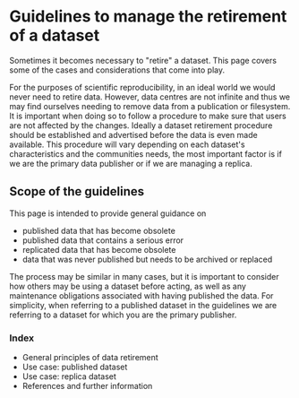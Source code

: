 # Guidelines to manage the retirement of a dataset

Sometimes it becomes necessary to "retire" a dataset. This page covers some of the cases and considerations that come into play.

For the purposes of scientific reproducibility, in an ideal world we would never need to retire data. However, data centres are not infinite and thus we may find ourselves needing to remove data from a publication or filesystem.
It is important when doing so to follow a procedure to make sure that users are not affected by the changes. Ideally a dataset retirement procedure should be established and advertised before the data is even made available. This procedure will vary depending on each dataset's characteristics and the communities needs, the most important factor is if we are the primary data publisher or if we are managing a replica.  

## Scope of the guidelines

This page is intended to provide general guidance on
* published data that has become obsolete
* published data that contains a serious error
* replicated data that has become obsolete
* data that was never published but needs to be archived or replaced

The process may be similar in many cases, but it is important to consider how others may be using a dataset before acting, as well as any maintenance obligations associated with having published the data.
For simplicity, when referring to a published dataset in the guidelines we are referring to a dataset for which you are the primary publisher.

### Index
* General principles of data retirement
* Use case: published dataset
* Use case: replica dataset 
* References and further information
<!-- * Use case: unpublished data ??? -->

